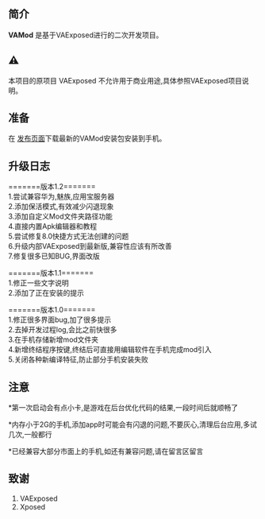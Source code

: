简介
-----
**VAMod** 是基于VAExposed进行的二次开发项目。
  
  
⚠️
-------
本项目的原项目 VAExposed 不允许用于商业用途,具体参照VAExposed项目说明。
  
  
准备
----------
在 [发布页面](https://github.com/mimiya0578/VAMod/releases)下载最新的VAMod安装包安装到手机。
  
  
升级日志  
-----------  
 =======版本1.2=======  
1.尝试兼容华为,魅族,应用宝服务器  
2.添加保活模式,有效减少闪退现象  
3.添加自定义Mod文件夹路径功能  
4.直接内置Apk编辑器和教程  
5.尝试修复8.0快捷方式无法创建的问题  
6.升级内部VAExposed到最新版,兼容性应该有所改善  
7.修复很多已知BUG,界面改版  
  
=======版本1.1=======  
1.修正一些文字说明  
2.添加了正在安装的提示  
  
=======版本1.0=======  
1.修正很多界面bug,加了很多提示  
2.去掉开发过程log,会比之前快很多  
3.在手机存储新增mod文件夹  
4.新增终结程序按键,终结后可直接用编辑软件在手机完成mod引入  
5.关闭各种新编译特征,防止部分手机安装失败  
  
  
注意
-----------
*第一次启动会有点小卡,是游戏在后台优化代码的结果,一段时间后就顺畅了  
  
*内存小于2G的手机,添加app时可能会有闪退的问题,不要灰心,清理后台应用,多试几次,一般都行  
  
*已经兼容大部分市面上的手机,如还有兼容问题,请在留言区留言  
  
  
致谢
------
  
1. VAExposed
2. Xposed
 


